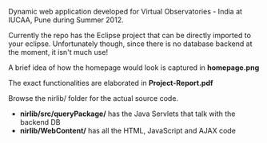 Dynamic web application developed for Virtual Observatories - India at IUCAA, Pune during Summer 2012.

Currently the repo has the Eclipse project that can be directly imported to your eclipse.
Unfortunately though, since there is no database backend at the moment, it isn't much use!

A brief idea of how the homepage would look is captured in **homepage.png**

The exact functionalities are elaborated in **Project-Report.pdf**

Browse the nirlib/ folder for the actual source code.

* **nirlib/src/queryPackage/** has the Java Servlets that talk with the backend DB
* **nirlib/WebContent/**  has all the HTML, JavaScript and AJAX code
